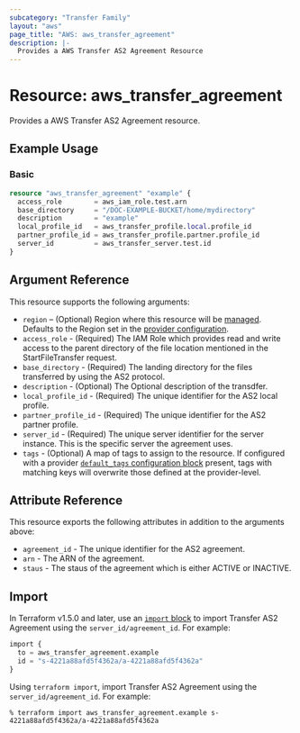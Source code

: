 ```yaml
---
subcategory: "Transfer Family"
layout: "aws"
page_title: "AWS: aws_transfer_agreement"
description: |-
  Provides a AWS Transfer AS2 Agreement Resource
---
```


# Resource: aws_transfer_agreement

Provides a AWS Transfer AS2 Agreement resource.

## Example Usage

### Basic

```terraform
resource "aws_transfer_agreement" "example" {
  access_role        = aws_iam_role.test.arn
  base_directory     = "/DOC-EXAMPLE-BUCKET/home/mydirectory"
  description        = "example"
  local_profile_id   = aws_transfer_profile.local.profile_id
  partner_profile_id = aws_transfer_profile.partner.profile_id
  server_id          = aws_transfer_server.test.id
}
```

## Argument Reference

This resource supports the following arguments:

* `region` – (Optional) Region where this resource will be [managed](https://docs.aws.amazon.com/general/latest/gr/rande.html#regional-endpoints). Defaults to the Region set in the [provider configuration](https://registry.terraform.io/providers/hashicorp/aws/latest/docs#aws-configuration-reference).
* `access_role` - (Required) The IAM Role which provides read and write access to the parent directory of the file location mentioned in the StartFileTransfer request.
* `base_directory` - (Required) The landing directory for the files transferred by using the AS2 protocol.
* `description` - (Optional) The Optional description of the transdfer.
* `local_profile_id` - (Required) The unique identifier for the AS2 local profile.
* `partner_profile_id` - (Required) The unique identifier for the AS2 partner profile.
* `server_id` - (Required) The unique server identifier for the server instance. This is the specific server the agreement uses.
* `tags` - (Optional) A map of tags to assign to the resource. If configured with a provider [`default_tags` configuration block](https://registry.terraform.io/providers/hashicorp/aws/latest/docs#default_tags-configuration-block) present, tags with matching keys will overwrite those defined at the provider-level.

## Attribute Reference

This resource exports the following attributes in addition to the arguments above:

* `agreement_id`  - The unique identifier for the AS2 agreement.
* `arn` - The ARN of the agreement.
* `staus`  - The staus of the agreement which is either ACTIVE or INACTIVE.

## Import

In Terraform v1.5.0 and later, use an [`import` block](https://developer.hashicorp.com/terraform/language/import) to import Transfer AS2 Agreement using the `server_id/agreement_id`. For example:

```terraform
import {
  to = aws_transfer_agreement.example
  id = "s-4221a88afd5f4362a/a-4221a88afd5f4362a"
}
```

Using `terraform import`, import Transfer AS2 Agreement using the `server_id/agreement_id`. For example:

```console
% terraform import aws_transfer_agreement.example s-4221a88afd5f4362a/a-4221a88afd5f4362a
```
